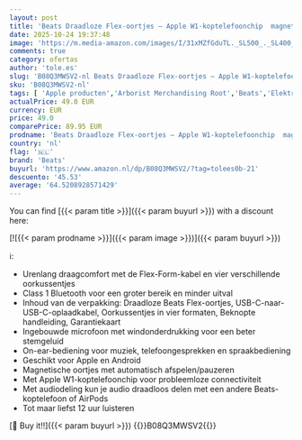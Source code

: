 ```yaml
---
layout: post
title: 'Beats Draadloze Flex-oortjes – Apple W1-koptelefoonchip  magnetische oortjes  Class 1 Bluetooth  12 uur luisteren - Grijs'
date: 2025-10-24 19:37:48
image: 'https://m.media-amazon.com/images/I/31xMZfGduTL._SL500_._SL400_.jpg'
comments: true
category: ofertas
author: 'tole.es'
slug: 'B08Q3MWSV2-nl Beats Draadloze Flex-oortjes – Apple W1-koptelefoonchip...'
sku: 'B08Q3MWSV2-nl'
tags: [ 'Apple producten','Arborist Merchandising Root','Beats','Elektronica','Koptelefoons & oordopjes','Koptelefoons, oordopjes & accessoires','Oordopjes','Self Service','Special Features Stores','be0c145d-645e-47ab-b638-53e8112e3d67_0','be0c145d-645e-47ab-b638-53e8112e3d67_2801','be0c145d-645e-47ab-b638-53e8112e3d67_4601','beats','🇳🇱', ]
actualPrice: 49.0 EUR
currency: EUR
price: 49.0
comparePrice: 89.95 EUR
prodname: 'Beats Draadloze Flex-oortjes – Apple W1-koptelefoonchip  magnetische oortjes  Class 1 Bluetooth  12 uur luisteren - Grijs'
country: 'nl'
flag: '🇳🇱'
brand: 'Beats'
buyurl: 'https://www.amazon.nl/dp/B08Q3MWSV2/?tag=tolees0b-21'
descuento: '45.53'
average: '64.5208928571429'
---
```


You can find [{{< param title >}}]({{< param buyurl >}}) with a discount here:

[![{{< param prodname >}}]({{< param image >}})]({{< param buyurl >}})

ℹ️:

- Urenlang draagcomfort met de Flex-Form-kabel en vier verschillende oorkussentjes
- Class 1 Bluetooth voor een groter bereik en minder uitval
- Inhoud van de verpakking: Draadloze Beats Flex-oortjes, USB-C-naar-USB-C-oplaadkabel, Oorkussentjes in vier formaten, Beknopte handleiding, Garantiekaart
- Ingebouwde microfoon met windonderdrukking voor een beter stemgeluid
- On-ear-bediening voor muziek, telefoongesprekken en spraakbediening
- Geschikt voor Apple en Android
- Magnetische oortjes met automatisch afspelen/pauzeren
- Met Apple W1-koptelefoonchip voor probleemloze connectiviteit
- Met audiodeling kun je audio draadloos delen met een andere Beats-koptelefoon of AirPods
- Tot maar liefst 12 uur luisteren

[🛒 Buy it!!]({{< param buyurl >}})
{{<world>}}B08Q3MWSV2{{</world>}}
